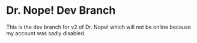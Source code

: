 # Dr. Nope! Dev Branch

This is the dev  branch for v2 of Dr. Nope! which will not be online because my account was sadly disabled.
